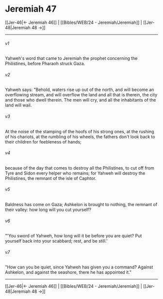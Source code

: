 # Jeremiah 47

[[Jer-46|← Jeremiah 46]] | [[Bibles/WEB/24 - Jeremiah/Jeremiah]] | [[Jer-48|Jeremiah 48 →]]
***



###### v1 
Yahweh's word that came to Jeremiah the prophet concerning the Philistines, before Pharaoh struck Gaza. 

###### v2 
Yahweh says: "Behold, waters rise up out of the north, and will become an overflowing stream, and will overflow the land and all that is therein, the city and those who dwell therein. The men will cry, and all the inhabitants of the land will wail. 

###### v3 
At the noise of the stamping of the hoofs of his strong ones, at the rushing of his chariots, at the rumbling of his wheels, the fathers don't look back to their children for feebleness of hands; 

###### v4 
because of the day that comes to destroy all the Philistines, to cut off from Tyre and Sidon every helper who remains; for Yahweh will destroy the Philistines, the remnant of the isle of Caphtor. 

###### v5 
Baldness has come on Gaza; Ashkelon is brought to nothing, the remnant of their valley: how long will you cut yourself? 

###### v6 
"'You sword of Yahweh, how long will it be before you are quiet? Put yourself back into your scabbard; rest, and be still.' 

###### v7 
"How can you be quiet, since Yahweh has given you a command? Against Ashkelon, and against the seashore, there he has appointed it."

***
[[Jer-46|← Jeremiah 46]] | [[Bibles/WEB/24 - Jeremiah/Jeremiah]] | [[Jer-48|Jeremiah 48 →]]
